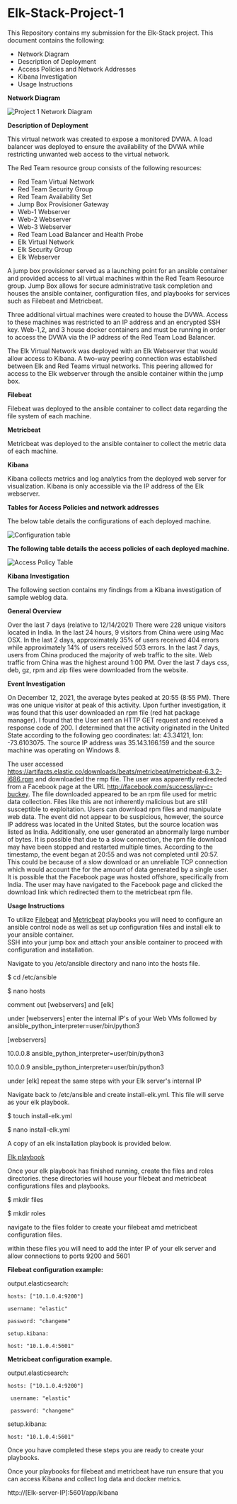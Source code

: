 # Elk-Stack-Project-1
This Repository contains my submission for the Elk-Stack project. 
This document contains the following: 
  - Network Diagram 
  - Description of Deployment
  - Access Policies and Network Addresses 
  - Kibana Investigation
  - Usage Instructions

**Network Diagram**

  ![Project 1 Network Diagram](https://user-images.githubusercontent.com/89867644/146123251-d45ec257-edc9-4a2a-897e-5dd6d1695fab.png)

**Description of Deployment**

This virtual network was created to expose a monitored DVWA. A load balancer was deployed to ensure the availability of the DVWA while restricting unwanted web access to the virtual network.

The Red Team resource group consists of the following resources: 
- Red Team Virtual Network 
- Red Team Security Group 
- Red Team Availability Set
- Jump Box Provisioner Gateway
- Web-1 Webserver
- Web-2 Webserver
- Web-3 Webserver
- Red Team Load Balancer and Health Probe
- Elk Virtual Network 
- Elk Security Group
- Elk Webserver 

A jump box provisioner served as a launching point for an ansible container and provided access to all virtual machines within the Red Team Resource group.
Jump Box allows for secure administrative task completion and houses the ansible container, configuration files, and playbooks for services such as Filebeat and Metricbeat. 

Three additional virtual machines were created to house the DVWA. Access to these machines was restricted to an IP address and an encrypted SSH key.
Web-1,2, and 3 house docker containers and must be running in order to access the DVWA via the IP address of the Red Team Load Balancer.  

The Elk Virtual Network was deployed with an Elk Webserver that would allow access to Kibana. A two-way peering connection was established between Elk and Red Teams virtual networks. This peering allowed for access to the Elk webserver through the ansible container within the jump box. 

**Filebeat**

Filebeat was deployed to the ansible container to collect data regarding the file system of each machine. 

**Metricbeat**

Metricbeat was deployed to the ansible container to collect the metric data of each machine. 

**Kibana**

Kibana collects metrics and log analytics from the deployed web server for visualization. Kibana is only accessible via the IP address of the Elk webserver. 

**Tables for Access Policies and network addresses**

The below table details the configurations of each deployed machine. 

![Configuration table](https://user-images.githubusercontent.com/89867644/146123740-2fa0612c-e8d7-42fd-ad39-42ff7878012b.PNG)

**The following table details the access policies of each deployed machine.** 

![Access Policy Table](https://user-images.githubusercontent.com/89867644/146123834-89847c1a-a7a2-4911-8a3a-f2e2df044232.PNG)

**Kibana Investigation** 

The following section contains my findings from a Kibana investigation of sample weblog data. 

**General Overview**

Over the last 7 days (relative to 12/14/2021) There were 228 unique visitors located in India. In the last 24 hours, 9 visitors from China were using Mac OSX. In the last 2 days, approximately 35% of users received 404 errors while approximately 14% of users received 503 errors. In the last 7 days, users from China produced the majority of web traffic to the site. Web traffic from China was the highest around 1:00 PM. Over the last 7 days css, deb, gz, rpm and zip files were downloaded from the website. 

**Event Investigation**

On December 12, 2021, the average bytes peaked at 20:55 (8:55 PM). There was one unique visitor at peak of this activity. Upon further investigation, it was found that this user downloaded an rpm file (red hat package manager). I found that the User sent an HTTP GET request and received a response code of 200. I determined that the activity originated in the United State according to the following geo coordinates: lat: 43.34121, lon: -73.6103075. The source IP address was 35.143.166.159 and the source machine was operating on Windows 8. 

The user accessed https://artifacts.elastic.co/downloads/beats/metricbeat/metricbeat-6.3.2-i686.rpm and downloaded the rmp file. The user was apparently redirected from a Facebook page at the URL http://facebook.com/success/jay-c-buckey. The file downloaded appeared to be an rpm file used for metric data collection. Files like this are not inherently malicious but are still susceptible to exploitation. Users can download rpm files and manipulate web data. The event did not appear to be suspicious, however, the source IP address was located in the United States, but the source location was listed as India. Additionally, one user generated an abnormally large number of bytes. It is possible that due to a slow connection, the rpm file download may have been stopped and restarted multiple times. According to the timestamp, the event began at 20:55 and was not completed until 20:57. This could be because of a slow download or an unreliable TCP connection which would account the for the amount of data generated by a single user. It is possible that the Facebook page was hosted offshore, specifically from India. The user may have navigated to the Facebook page and clicked the download link which redirected them to the metricbeat rpm file.


**Usage Instructions**

To utilize [Filebeat](https://github.com/E0Bower/Elk-Stack-Project-1/blob/dc30b5251c2a0be3923a01c191b5a77046bf6dbc/Ansible/filebeat-playbook.yml) and [Metricbeat](https://github.com/E0Bower/Elk-Stack-Project-1/blob/dc30b5251c2a0be3923a01c191b5a77046bf6dbc/Ansible/metricbeat-playbook.yml) playbooks you will need to configure an ansible control node as well as set up configuration files and install elk to your ansible container.  
SSH into your jump box and attach your ansible container to proceed with configuration and installation. 

Navigate to you /etc/ansible directory and nano into the hosts file. 

  $ cd /etc/ansible
  
  $ nano hosts 
  
  comment out [webservers] and [elk]
  
  under [webservers] enter the internal IP's of your Web VMs followed by ansible_python_interpreter=user/bin/python3
  
  [webservers]
  
  10.0.0.8 ansible_python_interpreter=user/bin/python3
  
  10.0.0.9 ansible_python_interpreter=user/bin/python3
  
  under [elk] repeat the same steps with your Elk server's internal IP
  
 Navigate back to /etc/ansible and create install-elk.yml. This file will serve as your elk playbook. 
  
  $ touch install-elk.yml
  
  $ nano install-elk.yml
  
 A copy of an elk installation playbook is provided below. 
 
[Elk playbook](https://github.com/E0Bower/Elk-Stack-Project-1/blob/dc30b5251c2a0be3923a01c191b5a77046bf6dbc/Ansible/install-elk.yml)


Once your elk playbook has finished running, create the files and roles directories. these directories will house your filebeat and metricbeat configurations files and playbooks. 

  $ mkdir files
  
  $ mkdir roles 
 
navigate to the files folder to create your filebeat amd metricbeat configuration files. 

within these files you will need to add the inter IP of your elk server and allow connections to ports 9200 and 5601

**Filebeat configuration example:**

output.elasticsearch:

    hosts: ["10.1.0.4:9200"]

    username: "elastic"

    password: "changeme"

    setup.kibana:
  
    host: "10.1.0.4:5601"

**Metricbeat configuration example.**

output.elasticsearch:

    hosts: ["10.1.0.4:9200"]
  
     username: "elastic"
  
     password: "changeme"

setup.kibana:

    host: "10.1.0.4:5601"
    
Once you have completed these steps you are ready to create your playbooks. 

Once your playbooks for filebeat and metricbeat have run ensure that you can access Kibana and collect log data and docker metrics. 

http://[Elk-server-IP]:5601/app/kibana

